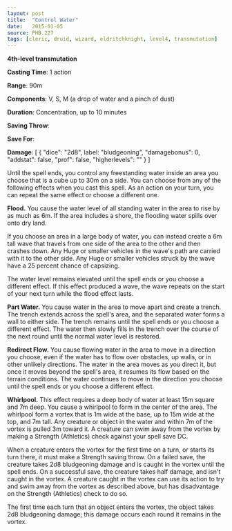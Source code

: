 ```yaml
---
layout: post
title:  "Control Water"
date:   2015-01-05
source: PHB.227
tags: [cleric, druid, wizard, eldritchknight, level4, transmutation]
---
```


**4th-level transmutation**

**Casting Time**: 1 action

**Range**: 90m

**Components**: V, S, M (a drop of water and a pinch of dust)

**Duration**: Concentration, up to 10 minutes

**Saving Throw**:

**Save For**:

**Damage**: [ { "dice": "2d8", label: "bludgeoning", "damagebonus": 0, "addstat": false, "prof": false, "higherlevels": "" } ]

Until the spell ends, you control any freestanding water inside an area you choose that is a cube up to 30m on a side. You can choose from any of the following effects when you cast this spell. As an action on your turn, you can repeat the same effect or choose a different one.

**Flood.** You cause the water level of all standing water in the area to rise by as much as 6m. If the area includes a shore, the flooding water spills over onto dry land.

If you choose an area in a large body of water, you can instead create a 6m tall wave that travels from one side of the area to the other and then crashes down. Any Huge or smaller vehicles in the wave's path are carried with it to the other side. Any Huge or smaller vehicles struck by the wave have a 25 percent chance of capsizing.

The water level remains elevated until the spell ends or you choose a different effect. If this effect produced a wave, the wave repeats on the start of your next turn while the flood effect lasts.

**Part Water.** You cause water in the area to move apart and create a trench. The trench extends across the spell's area, and the separated water forms a wall to either side. The trench remains until the spell ends or you choose a different effect. The water then slowly fills in the trench over the course of the next round until the normal water level is restored.

**Redirect Flow.** You cause flowing water in the area to move in a direction you choose, even if the water has to flow over obstacles, up walls, or in other unlikely directions. The water in the area moves as you direct it, but once it moves beyond the spell's area, it resumes its flow based on the terrain conditions. The water continues to move in the direction you choose until the spell ends or you choose a different effect.

**Whirlpool.** This effect requires a deep body of water at least 15m square and 7m deep. You cause a whirlpool to form in the center of the area. The whirlpool form a vortex that is 1m wide at the base, up to 15m wide at the top, and 7m tall. Any creature or object in the water and within 7m of the vortex is pulled 3m toward it. A creature can swim away from the vortex by making a Strength (Athletics) check against your spell save DC.

When a creature enters the vortex for the first time on a turn, or starts its turn there, it must make a Strength saving throw. On a failed save, the creature takes 2d8 bludgeoning damage and is caught in the vortex until the spell ends. On a successful save, the creature takes half damage, and isn't caught in the vortex. A creature caught in the vortex can use its action to try and swim away from the vortex as described above, but has disadvantage on the Strength (Athletics) check to do so.

The first time each turn that an object enters the vortex, the object takes 2d8 bludgeoning damage; this damage occurs each round it remains in the vortex.
